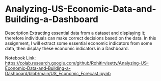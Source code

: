# Analyzing-US-Economic-Data-and-Building-a-Dashboard

Description
Extracting essential data from a dataset and displaying it; therefore individuals can make correct decisions based on the data. In this assignment, I will extract some essential economic indicators from some data, then display these economic indicators in a Dashboard.

Notebook Link: https://colab.research.google.com/github/RohitIrvisetty/Analyzing-US-Economic-Data-and-Building-a-Dashboard/blob/main/US_Economic_Forecast.ipynb
